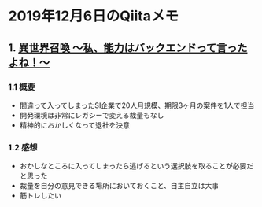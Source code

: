 # 2019年12月6日のQiitaメモ

## 1. [異世界召喚 ～私、能力はバックエンドって言ったよね！～](https://qiita.com/soh1945/items/08c5598f96c46282a040)

### 1.1 概要

- 間違って入ってしまったSI企業で20人月規模、期限3ヶ月の案件を1人で担当
- 開発環境は非常にレガシーで変える裁量もなし
- 精神的におかしくなって退社を決意

### 1.2 感想

- おかしなところに入ってしまったら逃げるという選択肢を取ることが必要だと思った
- 裁量を自分の意見できる場所においておくこと、自主自立は大事
- 筋トレしたい
